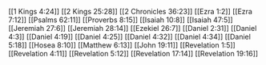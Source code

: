 [[1 Kings 4:24]]
[[2 Kings 25:28]]
[[2 Chronicles 36:23]]
[[Ezra 1:2]]
[[Ezra 7:12]]
[[Psalms 62:11]]
[[Proverbs 8:15]]
[[Isaiah 10:8]]
[[Isaiah 47:5]]
[[Jeremiah 27:6]]
[[Jeremiah 28:14]]
[[Ezekiel 26:7]]
[[Daniel 2:31]]
[[Daniel 4:3]]
[[Daniel 4:19]]
[[Daniel 4:25]]
[[Daniel 4:32]]
[[Daniel 4:34]]
[[Daniel 5:18]]
[[Hosea 8:10]]
[[Matthew 6:13]]
[[John 19:11]]
[[Revelation 1:5]]
[[Revelation 4:11]]
[[Revelation 5:12]]
[[Revelation 17:14]]
[[Revelation 19:16]]
